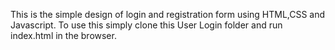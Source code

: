 This is the simple design of login and registration form using HTML,CSS and Javascript. To use this simply clone this User Login folder and run index.html in the browser.
